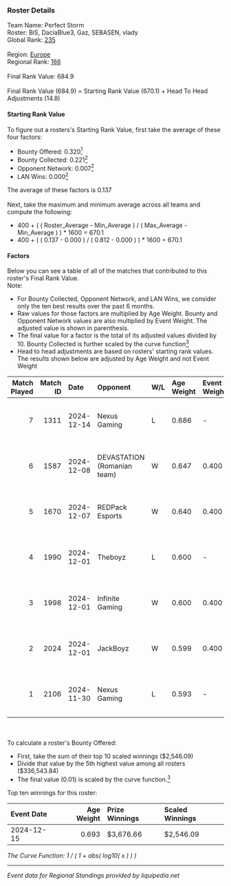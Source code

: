 ### Roster Details<br />
Team Name: Perfect Storm<br />
Roster: BiS, DaciaBlue3, Gaz, SEBASEN, vlady<br />
Global Rank: [235](../../standings_global_2025_03_01.md)<br />
<br />
Region: [Europe]( ../../standings_europe_2025_03_01.md)<br />
Regional Rank: [166]( ../../standings_europe_2025_03_01.md)<br />
<br />
Final Rank Value:  684.9<br />
<br />
Final Rank Value (684.9) = Starting Rank Value (670.1) + Head To Head Adjustments (14.8)<br />

#### Starting Rank Value<br />
To figure out a rosters's Starting Rank Value, first take the average of these four factors:<br />
- Bounty Offered: 0.320[<sup>1</sup>](#table2)
- Bounty Collected: 0.221[<sup>2</sup>](#table1)
- Opponent Network: 0.007[<sup>2</sup>](#table1)
- LAN Wins: 0.000[<sup>2</sup>](#table1)

The average of these factors is 0.137<br />
<br />
Next, take the maximum and minimum average across all teams and compute the following:<br />
- 400 + ( ( Roster_Average - Min_Average ) / ( Max_Average - Min_Average ) ) * 1600 = 670.1
- 400 + ( ( 0.137 - 0.000 ) / ( 0.812 - 0.000 ) ) * 1600 = 670.1


#### Factors<br />
Below you can see a table of all of the matches that contributed to this roster's Final Rank Value.<br />
Note:<br />

- For Bounty Collected, Opponent Network, and LAN Wins, we consider only the ten best results over the past 6 months.
- Raw values for those factors are multiplied by Age Weight. Bounty and Opponent Network values are also multiplied by Event Weight. The adjusted value is shown in parenthesis.
- The final value for a factor is the total of its adjusted values divided by 10. Bounty Collected is further scaled by the curve function[<sup>3</sup>](#curveFunction)
- Head to head adjustments are based on rosters' starting rank values. The results shown below are adjusted by Age Weight and not Event Weight
<span id="table1"></span><br />


| Match Played | Match ID | Date       | Opponent                    | W/L | Age Weight | Event Weight | Bounty Collected | Opponent Network | LAN Wins  | H2H Adj. | Roster                               |
| -: | -: | :- | :- | :- | :- | :- | :- | :- | :- | -: | :- |
|            7 |     1311 | 2024-12-14 | Nexus Gaming                | L   | 0.686      | -            | -                | -                | -         |    -2.81 | BiS, DaciaBlue3, Gaz, SEBASEN, vlady |
|            6 |     1587 | 2024-12-08 | DEVASTATION (Romanian team) | W   | 0.647      | 0.400        | 0.003 (0.001)    | 0.090 (0.023)    | 0 (0.000) |     9.31 | BiS, DaciaBlue3, Gaz, SEBASEN, vlady |
|            5 |     1670 | 2024-12-07 | REDPack Esports             | W   | 0.640      | 0.400        | 0.001 (0.000)    | 0.094 (0.024)    | 0 (0.000) |     8.26 | BiS, DaciaBlue3, Gaz, SEBASEN, vlady |
|            4 |     1990 | 2024-12-01 | Theboyz                     | L   | 0.600      | -            | -                | -                | -         |   -10.34 | BiS, DaciaBlue3, Gaz, SEBASEN, vlady |
|            3 |     1998 | 2024-12-01 | Infinite Gaming             | W   | 0.600      | 0.400        | 0.000 (0.000)    | 0.027 (0.006)    | 0 (0.000) |     3.21 | BiS, DaciaBlue3, Gaz, SEBASEN, vlady |
|            2 |     2024 | 2024-12-01 | JackBoyz                    | W   | 0.599      | 0.400        | 0.008 (0.002)    | 0.061 (0.015)    | 0 (0.000) |     9.01 | BiS, DaciaBlue3, Gaz, SEBASEN, vlady |
|            1 |     2106 | 2024-11-30 | Nexus Gaming                | L   | 0.593      | -            | -                | -                | -         |    -1.80 | BiS, DaciaBlue3, Gaz, SEBASEN, vlady |

<br />
<span id="table2"></span><br />
To calculate a roster's Bounty Offered:<br />

- First, take the sum of their top 10 scaled winnings ($2,546.09)
- Divide that value by the 5th highest value among all rosters ($336,543.84)
- The final value (0.01) is scaled by the curve function.[<sup>3</sup>](#curveFunction)

Top ten winnings for this roster:<br />

| Event Date | Age Weight | Prize Winnings | Scaled Winnings |
| :- | -: | :- | :- |
| 2024-12-15 |      0.693 | $3,676.66      | $2,546.09       |


<span id="curveFunction"></span>_The Curve Function: 1 / ( 1 + abs( log10( x ) ) )_<br />

---
_Event data for Regional Standings provided by liquipedia.net_<br />

